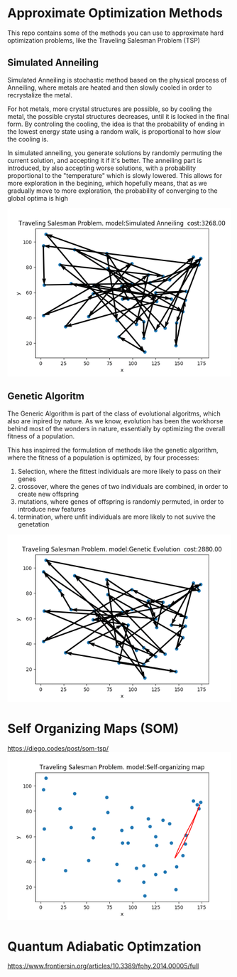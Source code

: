 # Approximate Optimization Methods
This repo contains some of the methods you can use to approximate hard optimization problems, like the Traveling Salesman Problem (TSP)

## Simulated Anneiling
Simulated Anneiling is stochastic method based on the physical process of Anneiling, where metals are heated and then slowly cooled in order to recrystalize the metal.

For hot metals, more crystal structures are possible, so by cooling the metal, the possible crystal structures decreases, until it is locked in the final form. By controling the cooling, the idea is that the probability of ending in the lowest energy state using a random walk, is proportional to how slow the cooling is.

In simulated anneiling, you generate solutions by randomly permuting the current solution, and accepting it if it's better. The anneiling part is introduced, by also accepting worse solutions, with a probability proportional to the "temperature" which is slowly lowered. This allows for more exploration in the begining, which hopefully means, that as we gradually move to more exploration, the probability of converging to the global optima is high


![](gifs/Simulated_Anneiling.gif)


## Genetic Algoritm
The Generic Algorithm is part of the class of evolutional algoritms, which also are inpired by nature. As we know, evolution has been the workhorse behind most of the wonders in nature, essentially by optimizing the overall fitness of a population.

This has inspirred the formulation of methods like the genetic algorithm, where the fitness of a population is optimized, by four processes:

1. Selection, where the fittest individuals are more likely to pass on their genes
2. crossover, where the genes of two individuals are combined, in order to create new offspring
3. mutations, where genes of offspring is randomly permuted, in order to introduce new features
4. termination, where unfit individuals are more likely to not suvive the genetation

![](gifs/Genetic_Evolution.gif)


# Self Organizing Maps (SOM)
https://diego.codes/post/som-tsp/
![](gifs/Self-organizing_map.gif)


# Quantum Adiabatic Optimzation
https://www.frontiersin.org/articles/10.3389/fphy.2014.00005/full